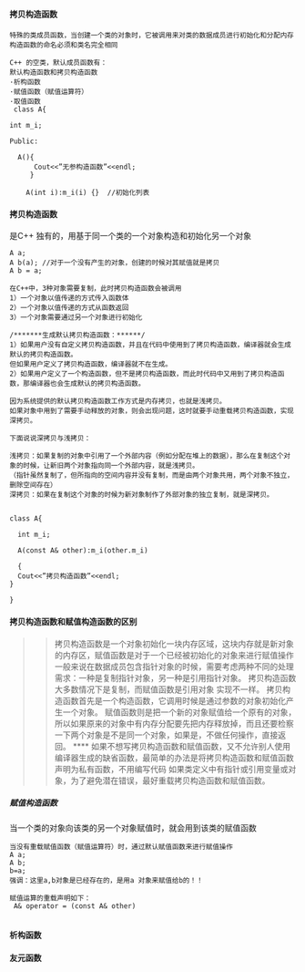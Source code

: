 #### 拷贝构造函数
```
特殊的类成员函数，当创建一个类的对象时，它被调用来对类的数据成员进行初始化和分配内存
构造函数的命名必须和类名完全相同

C++ 的空类，默认成员函数有：
默认构造函数和拷贝构造函数
·析构函数
·赋值函数（赋值运算符）
·取值函数
 class A{

int m_i;

Public:

  A(){
      Cout<<”无参构造函数”<<endl;
     }

    A(int i):m_i(i) {}  //初始化列表

```
#### 拷贝构造函数
是C++ 独有的，用基于同一个类的一个对象构造和初始化另一个对象

```
A a;
A b(a); //对于一个没有产生的对象，创建的时候对其赋值就是拷贝
A b = a;

在C++中，3种对象需要复制，此时拷贝构造函数会被调用
1）一个对象以值传递的方式传入函数体
2）一个对象以值传递的方式从函数返回
3）一个对象需要通过另一个对象进行初始化

/*******生成默认拷贝构造函数：******/
1）如果用户没有自定义拷贝构造函数，并且在代码中使用到了拷贝构造函数，编译器就会生成默认的拷贝构造函数。
但如果用户定义了拷贝构造函数，编译器就不在生成。
2）如果用户定义了一个构造函数，但不是拷贝构造函数，而此时代码中又用到了拷贝构造函数，那编译器也会生成默认的拷贝构造函数。

因为系统提供的默认拷贝构造函数工作方式是内存拷贝，也就是浅拷贝。
如果对象中用到了需要手动释放的对象，则会出现问题，这时就要手动重载拷贝构造函数，实现深拷贝。

下面说说深拷贝与浅拷贝：

浅拷贝：如果复制的对象中引用了一个外部内容（例如分配在堆上的数据），那么在复制这个对象的时候，让新旧两个对象指向同一个外部内容，就是浅拷贝。
（指针虽然复制了，但所指向的空间内容并没有复制，而是由两个对象共用，两个对象不独立，删除空间存在）
深拷贝：如果在复制这个对象的时候为新对象制作了外部对象的独立复制，就是深拷贝。


class A{

  int m_i;

  A(const A& other):m_i(other.m_i)

  {  
  Cout<<”拷贝构造函数”<<endl;
}

}
```
#### 拷贝构造函数和赋值构造函数的区别
>> 拷贝构造函数是一个对象初始化一块内存区域，这块内存就是新对象的内存区，赋值函数是对于一个已经被初始化的对象来进行赋值操作
>> 一般来说在数据成员包含指针对象的时候，需要考虑两种不同的处理需求：一种是复制指针对象，另一种是引用指针对象。
拷贝构造函数大多数情况下是复制，而赋值函数是引用对象
>> 实现不一样。
拷贝构造函数首先是一个构造函数，它调用时候是通过参数的对象初始化产生一个对象。
赋值函数则是把一个新的对象赋值给一个原有的对象，所以如果原来的对象中有内存分配要先把内存释放掉，而且还要检察一下两个对象是不是同一个对象，如果是，不做任何操作，直接返回。
>> **** 如果不想写拷贝构造函数和赋值函数，又不允许别人使用编译器生成的缺省函数，最简单的办法是将拷贝构造函数和赋值函数声明为私有函数，不用编写代码
>> 如果类定义中有指针或引用变量或对象，为了避免潜在错误，最好重载拷贝构造函数和赋值函数。

#####  赋值构造函数
当一个类的对象向该类的另一个对象赋值时，就会用到该类的赋值函数
```
当没有重载赋值函数（赋值运算符）时，通过默认赋值函数来进行赋值操作
A a; 
A b;
b=a; 
强调：这里a,b对象是已经存在的，是用a 对象来赋值给b的！！

赋值运算的重载声明如下： 
 A& operator = (const A& other)
 
```

####  析构函数
####  友元函数
